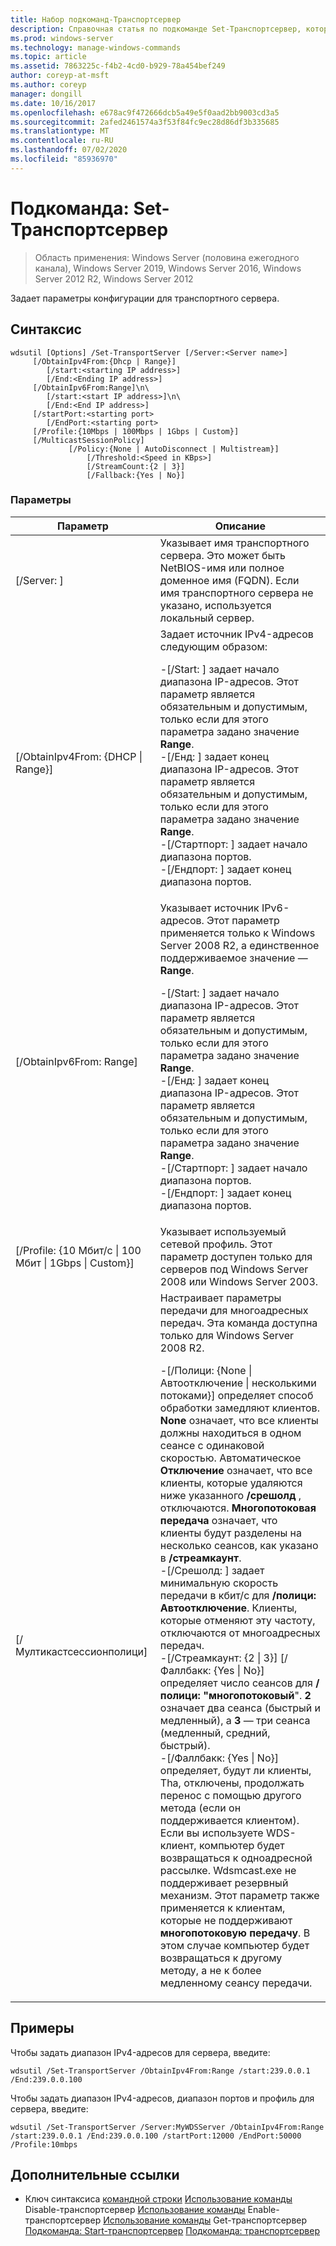 ```yaml
---
title: Набор подкоманд-Транспортсервер
description: Справочная статья по подкоманде Set-Транспортсервер, которая задает параметры конфигурации для транспортного сервера.
ms.prod: windows-server
ms.technology: manage-windows-commands
ms.topic: article
ms.assetid: 7863225c-f4b2-4cd0-b929-78a454bef249
author: coreyp-at-msft
ms.author: coreyp
manager: dongill
ms.date: 10/16/2017
ms.openlocfilehash: e678ac9f472666dcb5a49e5f0aad2bb9003cd3a5
ms.sourcegitcommit: 2afed2461574a3f53f84fc9ec28d86df3b335685
ms.translationtype: MT
ms.contentlocale: ru-RU
ms.lasthandoff: 07/02/2020
ms.locfileid: "85936970"
---
```

# <a name="subcommand-set-transportserver"></a>Подкоманда: Set-Транспортсервер

> Область применения: Windows Server (половина ежегодного канала), Windows Server 2019, Windows Server 2016, Windows Server 2012 R2, Windows Server 2012

Задает параметры конфигурации для транспортного сервера.

## <a name="syntax"></a>Синтаксис
```
wdsutil [Options] /Set-TransportServer [/Server:<Server name>]
     [/ObtainIpv4From:{Dhcp | Range}]
        [/start:<starting IP address>]
        [/End:<Ending IP address>]
     [/ObtainIpv6From:Range]\n\
        [/start:<start IP address>]\n\
        [/End:<End IP address>]
     [/startPort:<starting port>
        [/EndPort:<starting port>
     [/Profile:{10Mbps | 100Mbps | 1Gbps | Custom}]
     [/MulticastSessionPolicy]
             [/Policy:{None | AutoDisconnect | Multistream}]
                 [/Threshold:<Speed in KBps>]
                 [/StreamCount:{2 | 3}]
                 [/Fallback:{Yes | No}]
```
### <a name="parameters"></a>Параметры
|Параметр|Описание|
|-------|--------|
|[/Server: <Server name> ]|Указывает имя транспортного сервера. Это может быть NetBIOS-имя или полное доменное имя (FQDN). Если имя транспортного сервера не указано, используется локальный сервер.|
|[/ObtainIpv4From: {DHCP &#124; Range}]|Задает источник IPv4-адресов следующим образом:<p>-[/Start: <IP address> ] задает начало диапазона IP-адресов. Этот параметр является обязательным и допустимым, только если для этого параметра задано значение **Range**.<br />-[/Енд: <IP address> ] задает конец диапазона IP-адресов. Этот параметр является обязательным и допустимым, только если для этого параметра задано значение **Range**.<br />-[/Стартпорт: <port> ] задает начало диапазона портов.<br />-[/Ендпорт: <port> ] задает конец диапазона портов.|
|[/ObtainIpv6From: Range]|Указывает источник IPv6-адресов. Этот параметр применяется только к Windows Server 2008 R2, а единственное поддерживаемое значение — **Range**.<p>-[/Start: <IP address> ] задает начало диапазона IP-адресов. Этот параметр является обязательным и допустимым, только если для этого параметра задано значение **Range**.<br />-[/Енд: <IP address> ] задает конец диапазона IP-адресов. Этот параметр является обязательным и допустимым, только если для этого параметра задано значение **Range**.<br />-[/Стартпорт: <port> ] задает начало диапазона портов.<br />-[/Ендпорт: <port> ] задает конец диапазона портов.|
|[/Profile: {10 Мбит/с &#124; 100 Мбит &#124; 1Gbps &#124; Custom}]|Указывает используемый сетевой профиль. Этот параметр доступен только для серверов под Windows Server 2008 или Windows Server 2003.|
|[/Мултикастсессионполици]|Настраивает параметры передачи для многоадресных передач. Эта команда доступна только для Windows Server 2008 R2.<p>-[/Полици: {None &#124; Автоотключение &#124; несколькими потоками}] определяет способ обработки замедляют клиентов. **None** означает, что все клиенты должны находиться в одном сеансе с одинаковой скоростью. Автоматическое **Отключение** означает, что все клиенты, которые удаляются ниже указанного **/срешолд** , отключаются. **Многопотоковая передача** означает, что клиенты будут разделены на несколько сеансов, как указано в **/стреамкаунт**.<br />-[/Срешолд: <Speed in KBps> ] задает минимальную скорость передачи в кбит/с для **/полици: Автоотключение**. Клиенты, которые отменяют эту частоту, отключаются от многоадресных передач.<br />-[/Стреамкаунт: {2 &#124; 3}] [/Фаллбакк: {Yes &#124; No}] определяет число сеансов для **/полици: "многопотоковый**". **2** означает два сеанса (быстрый и медленный), а **3** — три сеанса (медленный, средний, быстрый).<br />-[/Фаллбакк: {Yes &#124; No}] определяет, будут ли клиенты, Tha, отключены, продолжать перенос с помощью другого метода (если он поддерживается клиентом). Если вы используете WDS-клиент, компьютер будет возвращаться к одноадресной рассылке. Wdsmcast.exe не поддерживает резервный механизм. Этот параметр также применяется к клиентам, которые не поддерживают **многопотоковую передачу**. В этом случае компьютер будет возвращаться к другому методу, а не к более медленному сеансу передачи.|
## <a name="examples"></a>Примеры
Чтобы задать диапазон IPv4-адресов для сервера, введите:
```
wdsutil /Set-TransportServer /ObtainIpv4From:Range /start:239.0.0.1 /End:239.0.0.100
```
Чтобы задать диапазон IPv4-адресов, диапазон портов и профиль для сервера, введите:
```
wdsutil /Set-TransportServer /Server:MyWDSServer /ObtainIpv4From:Range /start:239.0.0.1 /End:239.0.0.100 /startPort:12000 /EndPort:50000 /Profile:10mbps
```
## <a name="additional-references"></a>Дополнительные ссылки
- Ключ синтаксиса [командной строки](command-line-syntax-key.md) 
 [Использование команды](using-the-disable-transportserver-command.md) 
 Disable-транспортсервер [Использование команды](using-the-enable-transportserver-command.md) 
 Enable-транспортсервер [Использование команды](using-the-get-transportserver-command.md) 
 Get-транспортсервер [Подкоманда: Start-транспортсервер](subcommand-start-transportserver.md) 
 [Подкоманда: транспортсервер](subcommand-stop-transportserver.md)
